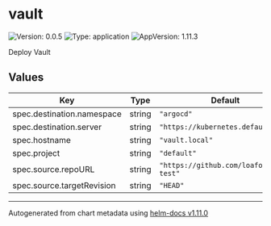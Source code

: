 # vault

![Version: 0.0.5](https://img.shields.io/badge/Version-0.0.5-informational?style=flat-square) ![Type: application](https://img.shields.io/badge/Type-application-informational?style=flat-square) ![AppVersion: 1.11.3](https://img.shields.io/badge/AppVersion-1.11.3-informational?style=flat-square)

Deploy Vault

## Values

| Key | Type | Default | Description |
|-----|------|---------|-------------|
| spec.destination.namespace | string | `"argocd"` |  |
| spec.destination.server | string | `"https://kubernetes.default.svc"` |  |
| spec.hostname | string | `"vault.local"` |  |
| spec.project | string | `"default"` |  |
| spec.source.repoURL | string | `"https://github.com/loafoe/argo-test"` |  |
| spec.source.targetRevision | string | `"HEAD"` |  |

----------------------------------------------
Autogenerated from chart metadata using [helm-docs v1.11.0](https://github.com/norwoodj/helm-docs/releases/v1.11.0)
